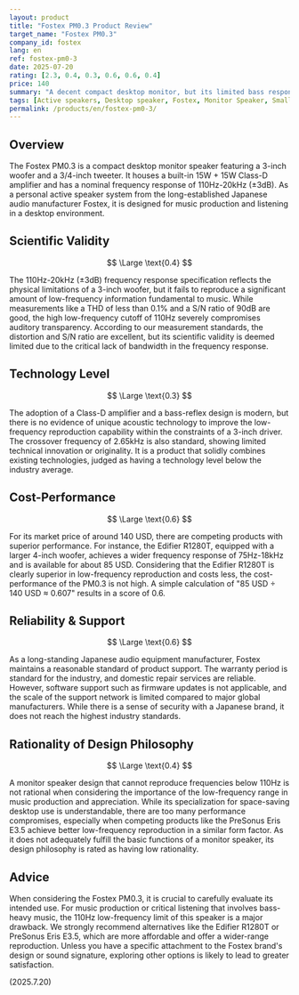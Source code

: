 ```yaml
---
layout: product
title: "Fostex PM0.3 Product Review"
target_name: "Fostex PM0.3"
company_id: fostex
lang: en
ref: fostex-pm0-3
date: 2025-07-20
rating: [2.3, 0.4, 0.3, 0.6, 0.6, 0.4]
price: 140
summary: "A decent compact desktop monitor, but its limited bass response and the existence of superior, more affordable competitors are significant drawbacks."
tags: [Active speakers, Desktop speaker, Fostex, Monitor Speaker, Small Monitor]
permalink: /products/en/fostex-pm0-3/
---
```

## Overview

The Fostex PM0.3 is a compact desktop monitor speaker featuring a 3-inch woofer and a 3/4-inch tweeter. It houses a built-in 15W + 15W Class-D amplifier and has a nominal frequency response of 110Hz-20kHz (±3dB). As a personal active speaker system from the long-established Japanese audio manufacturer Fostex, it is designed for music production and listening in a desktop environment.

## Scientific Validity

$$ \Large \text{0.4} $$

The 110Hz-20kHz (±3dB) frequency response specification reflects the physical limitations of a 3-inch woofer, but it fails to reproduce a significant amount of low-frequency information fundamental to music. While measurements like a THD of less than 0.1% and a S/N ratio of 90dB are good, the high low-frequency cutoff of 110Hz severely compromises auditory transparency. According to our measurement standards, the distortion and S/N ratio are excellent, but its scientific validity is deemed limited due to the critical lack of bandwidth in the frequency response.

## Technology Level

$$ \Large \text{0.3} $$

The adoption of a Class-D amplifier and a bass-reflex design is modern, but there is no evidence of unique acoustic technology to improve the low-frequency reproduction capability within the constraints of a 3-inch driver. The crossover frequency of 2.65kHz is also standard, showing limited technical innovation or originality. It is a product that solidly combines existing technologies, judged as having a technology level below the industry average.

## Cost-Performance

$$ \Large \text{0.6} $$

For its market price of around 140 USD, there are competing products with superior performance. For instance, the Edifier R1280T, equipped with a larger 4-inch woofer, achieves a wider frequency response of 75Hz-18kHz and is available for about 85 USD. Considering that the Edifier R1280T is clearly superior in low-frequency reproduction and costs less, the cost-performance of the PM0.3 is not high. A simple calculation of "85 USD ÷ 140 USD ≈ 0.607" results in a score of 0.6.

## Reliability & Support

$$ \Large \text{0.6} $$

As a long-standing Japanese audio equipment manufacturer, Fostex maintains a reasonable standard of product support. The warranty period is standard for the industry, and domestic repair services are reliable. However, software support such as firmware updates is not applicable, and the scale of the support network is limited compared to major global manufacturers. While there is a sense of security with a Japanese brand, it does not reach the highest industry standards.

## Rationality of Design Philosophy

$$ \Large \text{0.4} $$

A monitor speaker design that cannot reproduce frequencies below 110Hz is not rational when considering the importance of the low-frequency range in music production and appreciation. While its specialization for space-saving desktop use is understandable, there are too many performance compromises, especially when competing products like the PreSonus Eris E3.5 achieve better low-frequency reproduction in a similar form factor. As it does not adequately fulfill the basic functions of a monitor speaker, its design philosophy is rated as having low rationality.

## Advice

When considering the Fostex PM0.3, it is crucial to carefully evaluate its intended use. For music production or critical listening that involves bass-heavy music, the 110Hz low-frequency limit of this speaker is a major drawback. We strongly recommend alternatives like the Edifier R1280T or PreSonus Eris E3.5, which are more affordable and offer a wider-range reproduction. Unless you have a specific attachment to the Fostex brand's design or sound signature, exploring other options is likely to lead to greater satisfaction.

(2025.7.20)